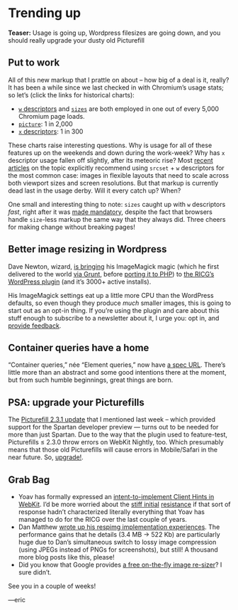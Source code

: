 # Trending up

**Teaser:** Usage is going up, Wordpress filesizes are going down, and you should really upgrade your dusty old Picturefill

## Put to work

All of this new markup that I prattle on about – how big of a deal is it, really? It has been a while since we last checked in with Chromium’s usage stats; so let’s (click the links for historical charts):

- [`w` descriptors](https://www.chromestatus.com/metrics/feature/timeline/popularity/524) and [`sizes`](https://www.chromestatus.com/metrics/feature/timeline/popularity/522) are both employed in one out of every 5,000 Chromium page loads.
- [`picture`](https://www.chromestatus.com/metrics/feature/timeline/popularity/521): 1 in 2,000
- [`x` descriptors](https://www.chromestatus.com/metrics/feature/timeline/popularity/523): 1 in 300

These charts raise interesting questions. Why is usage for all of these features up on the weekends and down during the work-week? Why has `x` descriptor usage fallen off slightly, after its meteoric rise? Most [recent](https://css-tricks.com/responsive-images-youre-just-changing-resolutions-use-srcset/) [articles](http://blog.cloudfour.com/dont-use-picture-most-of-the-time/) on the topic explicitly recommend using `srcset` + `w` descriptors for the most common case: images in flexible layouts that need to scale across both viewport sizes and screen resolutions. But that markup is currently dead last in the usage derby. Will it every catch up? When?

One small and interesting thing to note: `sizes` caught up with `w` descriptors *fast*, right after it was [made mandatory](https://github.com/ResponsiveImagesCG/picture-element/commit/535e96b73ea8b0e94a7819b1482cd48bff18698e), despite the fact that browsers handle `size`-less markup the same way that they always did. Three cheers for making change without breaking pages!

## Better image resizing in Wordpress

Dave Newton, wizard, [is bringing](https://github.com/ResponsiveImagesCG/wp-tevko-responsive-images/commit/c71dcb37163fc3410833e92d5f2d632470948a1a) his ImageMagick magic (which he first delivered to the world [via Grunt](https://www.npmjs.com/package/grunt-respimg), before [porting it to PHP](https://github.com/nwtn/php-respimg)) to [the RICG’s WordPress plugin](https://wordpress.org/plugins/ricg-responsive-images/) (and it’s 3000+ active installs).

His ImageMagick settings eat up a little more CPU than the WordPress defaults, so even though they produce *much* smaller images, this is going to start out as an opt-in thing. If you’re using the plugin and care about this stuff enough to subscribe to a newsletter about it, I urge you: opt in, and [provide feedback](https://github.com/ResponsiveImagesCG/wp-tevko-responsive-images/issues).

## Container queries have a home

“Container queries,” née “Element queries,” now have [a spec URL](http://responsiveimagescg.github.io/container-queries/). There’s little more than an abstract and some good intentions there at the moment, but from such humble beginnings, great things are born.

## PSA: upgrade your Picturefills

The [Picturefill 2.3.1 update](http://scottjehl.github.io/picturefill/#download) that I mentioned last week – which provided support for the Spartan developer preview — turns out to be needed for more than just Spartan. Due to the way that the plugin used to feature-test, Picturefills ≤ 2.3.0 throw errors on WebKit Nightly, too. Which presumably means that those old Picturefills will cause errors in Mobile/Safari in the near future. So, [upgrade!](http://scottjehl.github.io/picturefill/#download).

## Grab Bag

- Yoav has formally expressed an [intent-to-implement Client Hints in WebKit](https://lists.webkit.org/pipermail/webkit-dev/2015-April/027381.html). I’d be more worried about the [stiff initial](https://lists.webkit.org/pipermail/webkit-dev/2015-April/027382.html) [resistance](https://lists.webkit.org/pipermail/webkit-dev/2015-April/027383.html) if that sort of response hadn’t characterized literally everything that Yoav has managed to do for the RICG over the last couple of years.
- Dan Matthew [wrote up his respimg implementation experiences](http://www.danmatthew.co.uk/2015/04/19/implementing-responsive-images/). The performance gains that he details (3.4 MB → 522 Kb) are particularly huge due to Dan’s simultaneous switch to lossy image compression (using JPEGs instead of PNGs for screenshots), but still! A thousand more blog posts like this, please!
- Did you know that Google provides [a free on-the-fly image re-sizer](https://carlo.zottmann.org/2013/04/14/google-image-resizer/)? I sure didn’t.

See you in a couple of weeks!

—eric

